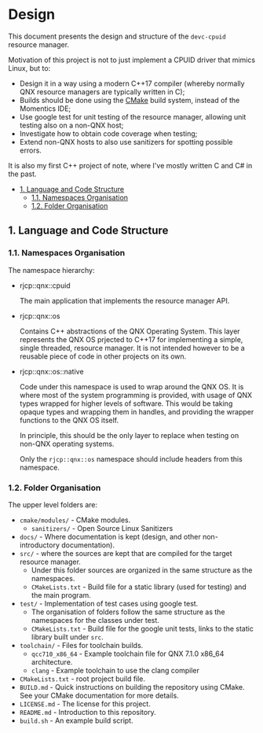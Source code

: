 # Design <!-- omit in toc -->

This document presents the design and structure of the `devc-cpuid` resource
manager.

Motivation of this project is not to just implement a CPUID driver that mimics
Linux, but to:

* Design it in a way using a modern C++17 compiler (whereby normally QNX
  resource managers are typically written in C);
* Builds should be done using the [CMake](https://cmake.org/) build system,
  instead of the Momentics IDE;
* Use google test for unit testing of the resource manager, allowing unit
  testing also on a non-QNX host;
* Investigate how to obtain code coverage when testing;
* Extend non-QNX hosts to also use sanitizers for spotting possible errors.

It is also my first C++ project of note, where I've mostly written C and C# in
the past.

- [1. Language and Code Structure](#1-language-and-code-structure)
  - [1.1. Namespaces Organisation](#11-namespaces-organisation)
  - [1.2. Folder Organisation](#12-folder-organisation)

## 1. Language and Code Structure

### 1.1. Namespaces Organisation

The namespace hierarchy:

* rjcp::qnx::cpuid

  The main application that implements the resource manager API.

* rjcp::qnx::os

  Contains C++ abstractions of the QNX Operating System. This layer represents
  the QNX OS prjected to C++17 for implementing a simple, single threaded,
  resource manager. It is not intended however to be a reusable piece of code in
  other projects on its own.

* rjcp::qnx::os::native

  Code under this namespace is used to wrap around the QNX OS. It is where most
  of the system programming is provided, with usage of QNX types wrapped for
  higher levels of software. This would be taking opaque types and wrapping them
  in handles, and providing the wrapper functions to the QNX OS itself.

  In principle, this should be the only layer to replace when testing on non-QNX
  operating systems.

  Only the `rjcp::qnx::os` namespace should include headers from this namespace.

### 1.2. Folder Organisation

The upper level folders are:

* `cmake/modules/` - CMake modules.
  * `sanitizers/` - Open Source Linux Sanitizers
* `docs/` - Where documentation is kept (design, and other non-introductory
  documentation).
* `src/` - where the sources are kept that are compiled for the target resource
  manager.
  * Under this folder sources are organized in the same structure as the
    namespaces.
  * `CMakeLists.txt` - Build file for a static library (used for testing) and
    the main program.
* `test/` - Implementation of test cases using google test.
  * The organisation of folders follow the same structure as the namespaces for
    the classes under test.
  * `CMakeLists.txt` - Build file for the google unit tests, links to the static
    library built under `src`.
* `toolchain/` - Files for toolchain builds.
  * `qcc710_x86_64` - Example toolchain file for QNX 7.1.0 x86_64 architecture.
  * `clang` - Example toolchain to use the clang compiler
* `CMakeLists.txt` - root project build file.
* `BUILD.md` - Quick instructions on building the repository using CMake. See
  your CMake documentation for more details.
* `LICENSE.md` - The license for this project.
* `README.md` - Introduction to this repository.
* `build.sh` - An example build script.
